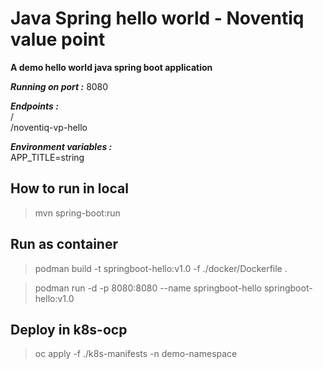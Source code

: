# Java Spring hello world - Noventiq value point

__A demo hello world java spring boot application__

___Running on port :___ 8080

___Endpoints :___   
    /   
    /noventiq-vp-hello

___Environment variables :___   
APP_TITLE=string


## How to run in local

> mvn spring-boot:run 

## Run as container

> podman build -t springboot-hello:v1.0 -f ./docker/Dockerfile .

> podman run -d -p 8080:8080 --name springboot-hello springboot-hello:v1.0

## Deploy in k8s-ocp

> oc apply -f ./k8s-manifests -n demo-namespace